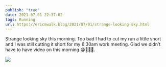 ```yaml
---
publish: "true"
date: 2021-07-01 22:37:02
tags: Running
url: https://ericmwalk.blog/2021/07/01/strange-looking-sky.html
---
```


Strange looking sky this morning. Too bad I had to cut my run a little short and I was still cutting it short for my 6:30am work meeting. Glad we didn’t have to have video on this morning 😁🏃🏻‍♂️.


![](https://ericmwalk.blog/uploads/2021/14320f3fe6.jpg)
